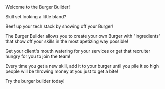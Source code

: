 Welcome to the Burger Builder!

Skill set looking a little bland?

Beef up your tech stack by showing off your Burger!

The Burger Builder allows you to create your own Burger with "ingredients" that show off your skills in the most apetizing way possible!

Get your client's mouth watering for your services or get that recruiter hungry for you to join the team! 

Every time you get a new skill, add it to your burger until you pile it so high people will be throwing money at you just to get a bite!

Try the burger builder today!
